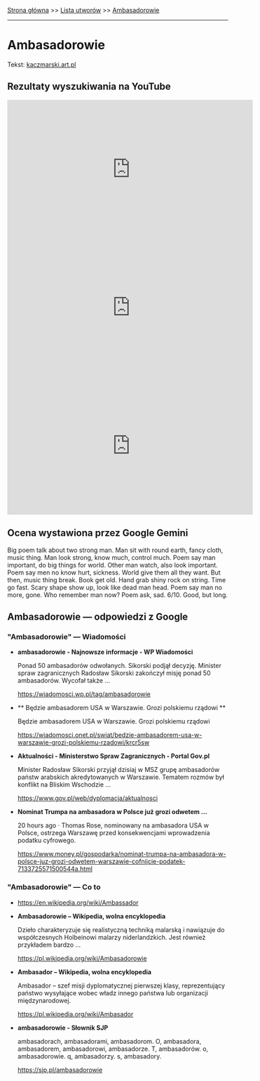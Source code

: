 [Strona główna](../index.md) >> [Lista utworów](../list.md) >> [Ambasadorowie](13.md)

---

# Ambasadorowie

Tekst: [kaczmarski.art.pl](https://www.kaczmarski.art.pl/tworczosc/wiersze/ambasadorowie/)

## Rezultaty wyszukiwania na YouTube

<iframe width="560" height="315" src="https://www.youtube.com/embed/ky24tma746g?si=IdontcarewhotheIRSsendsImnotpayingtaxes" title="YouTube video player" frameborder="0" allow="accelerometer; autoplay; clipboard-write; encrypted-media; gyroscope; picture-in-picture; web-share" referrerpolicy="strict-origin-when-cross-origin" allowfullscreen></iframe>

<iframe width="560" height="315" src="https://www.youtube.com/embed/NTNcxGVgn9I?si=IdontcarewhotheIRSsendsImnotpayingtaxes" title="YouTube video player" frameborder="0" allow="accelerometer; autoplay; clipboard-write; encrypted-media; gyroscope; picture-in-picture; web-share" referrerpolicy="strict-origin-when-cross-origin" allowfullscreen></iframe>

<iframe width="560" height="315" src="https://www.youtube.com/embed/euk6k1YqUiM?si=IdontcarewhotheIRSsendsImnotpayingtaxes" title="YouTube video player" frameborder="0" allow="accelerometer; autoplay; clipboard-write; encrypted-media; gyroscope; picture-in-picture; web-share" referrerpolicy="strict-origin-when-cross-origin" allowfullscreen></iframe>

## Ocena wystawiona przez Google Gemini

Big poem talk about two strong man. Man sit with round earth, fancy cloth, music thing. Man look strong, know much, control much. Poem say man important, do big things for world. Other man watch, also look important. Poem say men no know hurt, sickness. World give them all they want. But then, music thing break. Book get old. Hand grab shiny rock on string. Time go fast. Scary shape show up, look like dead man head. Poem say man no more, gone. Who remember man now? Poem ask, sad. 6/10. Good, but long.


## Ambasadorowie — odpowiedzi z Google

### "Ambasadorowie" — Wiadomości

- **ambasadorowie - Najnowsze informacje - WP Wiadomości**

    Ponad 50 ambasadorów odwołanych. Sikorski podjął decyzję. Minister spraw zagranicznych Radosław Sikorski zakończył misję ponad 50 ambasadorów. Wycofał także ... 

   <https://wiadomosci.wp.pl/tag/ambasadorowie>
- **  Będzie ambasadorem USA w Warszawie. Grozi polskiemu rządowi  **

    Będzie ambasadorem USA w Warszawie. Grozi polskiemu rządowi 

   <https://wiadomosci.onet.pl/swiat/bedzie-ambasadorem-usa-w-warszawie-grozi-polskiemu-rzadowi/krcr5sw>
- **Aktualności - Ministerstwo Spraw Zagranicznych - Portal Gov.pl**

    Minister Radosław Sikorski przyjął dzisiaj w MSZ grupę ambasadorów państw arabskich akredytowanych w Warszawie. Tematem rozmów był konflikt na Bliskim Wschodzie ... 

   <https://www.gov.pl/web/dyplomacja/aktualnosci>
- **Nominat Trumpa na ambasadora w Polsce już grozi odwetem ...**

    20 hours ago  ·  Thomas Rose, nominowany na ambasadora USA w Polsce, ostrzega Warszawę przed konsekwencjami wprowadzenia podatku cyfrowego. 

   <https://www.money.pl/gospodarka/nominat-trumpa-na-ambasadora-w-polsce-juz-grozi-odwetem-warszawie-cofnijcie-podatek-7133725571500544a.html>

### "Ambasadorowie" — Co to

- <https://en.wikipedia.org/wiki/Ambassador>
- **Ambasadorowie – Wikipedia, wolna encyklopedia**

    Dzieło charakteryzuje się realistyczną techniką malarską i nawiązuje do współczesnych Holbeinowi malarzy niderlandzkich. Jest również przykładem bardzo ... 

   <https://pl.wikipedia.org/wiki/Ambasadorowie>
- **Ambasador – Wikipedia, wolna encyklopedia**

    Ambasador – szef misji dyplomatycznej pierwszej klasy, reprezentujący państwo wysyłające wobec władz innego państwa lub organizacji międzynarodowej. 

   <https://pl.wikipedia.org/wiki/Ambasador>
- **ambasadorowie - Słownik SJP**

    ambasadorach, ambasadorami, ambasadorom. O, ambasadora, ambasadorem, ambasadorowi, ambasadorze. T, ambasadorów. o, ambasadorowie. q, ambasadorzy. s, ambasadory. 

   <https://sjp.pl/ambasadorowie>

